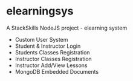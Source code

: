 # elearningsys
A StackSkills NodeJS project - elearning system
- Custom User System
- Student & Instructor Login
- Students Classes Registration
- Instructor Classes Registration
- Instructor Add/View Lessons
- MongoDB Embedded Documents